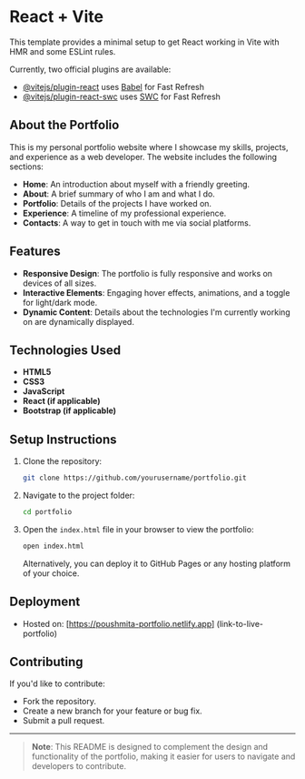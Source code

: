 # React + Vite

This template provides a minimal setup to get React working in Vite with HMR and some ESLint rules.

Currently, two official plugins are available:

- [@vitejs/plugin-react](https://github.com/vitejs/vite-plugin-react/blob/main/packages/plugin-react/README.md) uses [Babel](https://babeljs.io/) for Fast Refresh
- [@vitejs/plugin-react-swc](https://github.com/vitejs/vite-plugin-react-swc) uses [SWC](https://swc.rs/) for Fast Refresh

## About the Portfolio
This is my personal portfolio website where I showcase my skills, projects, and experience as a web developer. The website includes the following sections:

- **Home**: An introduction about myself with a friendly greeting.
- **About**: A brief summary of who I am and what I do.
- **Portfolio**: Details of the projects I have worked on.
- **Experience**: A timeline of my professional experience.
- **Contacts**: A way to get in touch with me via social platforms.

## Features
- **Responsive Design**: The portfolio is fully responsive and works on devices of all sizes.
- **Interactive Elements**: Engaging hover effects, animations, and a toggle for light/dark mode.
- **Dynamic Content**: Details about the technologies I'm currently working on are dynamically displayed.

## Technologies Used
- **HTML5**
- **CSS3**
- **JavaScript**
- **React (if applicable)**
- **Bootstrap (if applicable)**

## Setup Instructions
1. Clone the repository:
   ```bash
   git clone https://github.com/yourusername/portfolio.git
   ```

2. Navigate to the project folder:
   ```bash
   cd portfolio
   ```

3. Open the `index.html` file in your browser to view the portfolio:
   ```bash
   open index.html
   ```
   
   Alternatively, you can deploy it to GitHub Pages or any hosting platform of your choice.

## Deployment
- Hosted on: [https://poushmita-portfolio.netlify.app] (link-to-live-portfolio)

## Contributing
If you'd like to contribute:
- Fork the repository.
- Create a new branch for your feature or bug fix.
- Submit a pull request.

---

> **Note**: This README is designed to complement the design and functionality of the portfolio, making it easier for users to navigate and developers to contribute.
